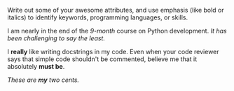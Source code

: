 Write out some of your awesome attributes, and use emphasis (like bold or italics) to identify keywords, programming languages, or skills.

I am nearly in the end of the *9-month* course on Python development.
_It has been challenging to say the least._

I **really** like writing docstrings in my code.
Even when your code reviewer says that simple code shouldn't be commented, believe me that it absolutely __must be__.

_These are **my** two cents._
